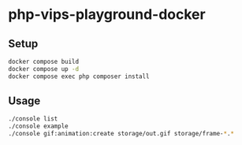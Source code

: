 # php-vips-playground-docker

## Setup

```bash
docker compose build
docker compose up -d
docker compose exec php composer install
```

## Usage

```bash
./console list
./console example
./console gif:animation:create storage/out.gif storage/frame-*.*
```
